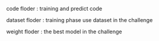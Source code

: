 code floder : training and predict code 

dataset floder : training phase use dataset in the challenge

weight floder : the best model in the challenge
